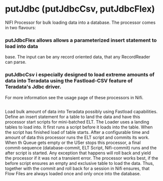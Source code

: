 # putJdbc (putJdbcCsv, putJdbcFlex)
NIFI Processor for bulk loading data into a database.
The processor comes in two flavours:
### putJdbcFlex allows allows a parameterized insert statement to load into data
base. The input can be any record oriented data, that any RecordReader can parse.
### putJdbcCsv i especially designed to load extreme amounts of data into Teradata using the Fastload-CSV feature of Teradata's Jdbc driver.
For more information see the usage page of these processors in Nifi.

## 
Load bulk amount of data into Teradata possibly using Fastload capabilities.
Define an insert statement for a table to land the data and have this processor start scripts for mini-batched ELT. 
The Loader uses a landing tables to load into. It first runs a script before it loads into the table. When the script 
has finished load of table starts. After a configurable time and amount of data this processor runs the ELT script 
and commits its work. When th Queue gets empty or the USer stops this processor, a final commit-sequence (database-commit, 
ELT Script, Nifi-commit) runs and the after script is started. Any exception that happens will roll back and yield the 
processor if it was not a transient error. The processor works best, if the before script ensures an empty and exclusive 
table to load the data. Thus, together with the commit and roll back for a session in Nifi ensures, that Flow Files 
are always loaded once and only once into the database.
